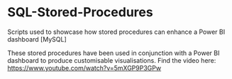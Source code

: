 # SQL-Stored-Procedures
Scripts used to showcase how stored procedures can enhance a Power BI dashboard [MySQL]

These stored procedures have been used in conjunction with a Power BI dashboard to produce customisable visualisations.
Find the video here: 
https://www.youtube.com/watch?v=5mXGP9P3GPw

